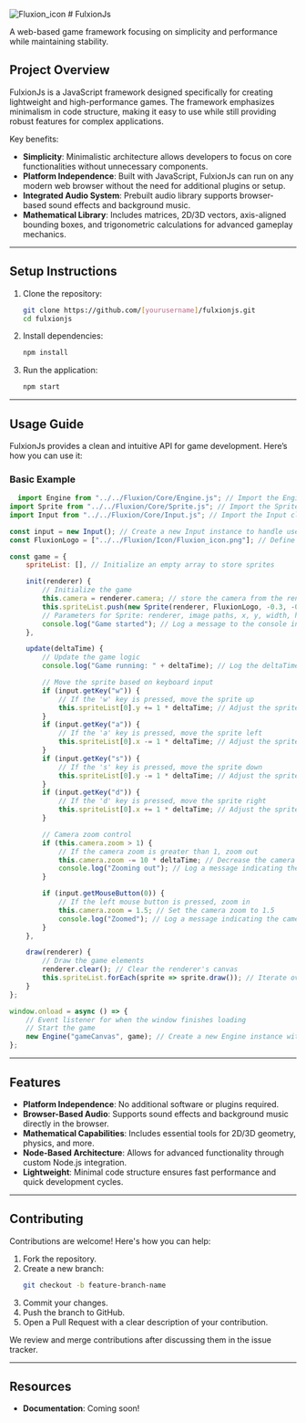 ![Fluxion_icon](https://github.com/user-attachments/assets/ec7901eb-eed6-48ed-989d-1adc01f75382 )  # FulxionJs


A web-based game framework focusing on simplicity and performance while maintaining stability.

## Project Overview

FulxionJs is a JavaScript framework designed specifically for creating lightweight and high-performance games. The framework emphasizes minimalism in code structure, making it easy to use while still providing robust features for complex applications.

Key benefits:
- **Simplicity**: Minimalistic architecture allows developers to focus on core functionalities without unnecessary components.
- **Platform Independence**: Built with JavaScript, FulxionJs can run on any modern web browser without the need for additional plugins or setup.
- **Integrated Audio System**: Prebuilt audio library supports browser-based sound effects and background music.
- **Mathematical Library**: Includes matrices, 2D/3D vectors, axis-aligned bounding boxes, and trigonometric calculations for advanced gameplay mechanics.

---

## Setup Instructions

1. Clone the repository:
   ```bash
   git clone https://github.com/[yourusername]/fulxionjs.git
   cd fulxionjs
   ```

2. Install dependencies:
   ```bash
   npm install
   ```

3. Run the application:
   ```bash
   npm start
   ```

---

## Usage Guide

FulxionJs provides a clean and intuitive API for game development. Here’s how you can use it:

### Basic Example

```javascript
  import Engine from "../../Fluxion/Core/Engine.js"; // Import the Engine class from the specified path
import Sprite from "../../Fluxion/Core/Sprite.js"; // Import the Sprite class from the specified path
import Input from "../../Fluxion/Core/Input.js"; // Import the Input class from the specified path

const input = new Input(); // Create a new Input instance to handle user input
const FluxionLogo = ["../../Fluxion/Icon/Fluxion_icon.png"]; // Define an array containing the path to the Fluxion logo image

const game = {
    spriteList: [], // Initialize an empty array to store sprites

    init(renderer) {
        // Initialize the game
        this.camera = renderer.camera; // store the camera from the renderer.
        this.spriteList.push(new Sprite(renderer, FluxionLogo, -0.3, -0.5, 0.55, 1)); // Create a new Sprite instance and add it to the spriteList
        // Parameters for Sprite: renderer, image paths, x, y, width, height
        console.log("Game started"); // Log a message to the console indicating the game has started
    },

    update(deltaTime) {
        // Update the game logic
        console.log("Game running: " + deltaTime); // Log the deltaTime to the console for debugging purposes

        // Move the sprite based on keyboard input
        if (input.getKey("w")) {
            // If the 'w' key is pressed, move the sprite up
            this.spriteList[0].y += 1 * deltaTime; // Adjust the sprite's y-coordinate based on deltaTime
        }
        if (input.getKey("a")) {
            // If the 'a' key is pressed, move the sprite left
            this.spriteList[0].x -= 1 * deltaTime; // Adjust the sprite's x-coordinate based on deltaTime
        }
        if (input.getKey("s")) {
            // If the 's' key is pressed, move the sprite down
            this.spriteList[0].y -= 1 * deltaTime; // Adjust the sprite's y-coordinate based on deltaTime
        }
        if (input.getKey("d")) {
            // If the 'd' key is pressed, move the sprite right
            this.spriteList[0].x += 1 * deltaTime; // Adjust the sprite's x-coordinate based on deltaTime
        }

        // Camera zoom control
        if (this.camera.zoom > 1) {
            // If the camera zoom is greater than 1, zoom out
            this.camera.zoom -= 10 * deltaTime; // Decrease the camera zoom based on deltaTime
            console.log("Zooming out"); // Log a message indicating the camera is zooming out
        }

        if (input.getMouseButton(0)) {
            // If the left mouse button is pressed, zoom in
            this.camera.zoom = 1.5; // Set the camera zoom to 1.5
            console.log("Zoomed"); // Log a message indicating the camera has zoomed in
        }
    },

    draw(renderer) {
        // Draw the game elements
        renderer.clear(); // Clear the renderer's canvas
        this.spriteList.forEach(sprite => sprite.draw()); // Iterate over the spriteList and draw each sprite
    }
};

window.onload = async () => {
    // Event listener for when the window finishes loading
    // Start the game
    new Engine("gameCanvas", game); // Create a new Engine instance with the specified canvas ID and game object
};

```
  
---

## Features

- **Platform Independence**: No additional software or plugins required.
- **Browser-Based Audio**: Supports sound effects and background music directly in the browser.
- **Mathematical Capabilities**: Includes essential tools for 2D/3D geometry, physics, and more.
- **Node-Based Architecture**: Allows for advanced functionality through custom Node.js integration.
- **Lightweight**: Minimal code structure ensures fast performance and quick development cycles.

---

## Contributing

Contributions are welcome! Here's how you can help:

1. Fork the repository.
2. Create a new branch:
   ```bash
   git checkout -b feature-branch-name
   ```
3. Commit your changes.
4. Push the branch to GitHub.
5. Open a Pull Request with a clear description of your contribution.

We review and merge contributions after discussing them in the issue tracker.

---

## Resources

- **Documentation**: Coming soon!
